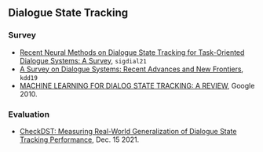 
## Dialogue State Tracking

### Survey

- [Recent Neural Methods on Dialogue State Tracking for Task-Oriented Dialogue Systems: A Survey](https://aclanthology.org/2021.sigdial-1.25.pdf), `sigdial21`
- [A Survey on Dialogue Systems: Recent Advances and New Frontiers](https://www.kdd.org/exploration_files/19-2-Article3.pdf), `kdd19`
- [MACHINE LEARNING FOR DIALOG STATE TRACKING: A REVIEW](https://static.googleusercontent.com/media/research.google.com/en//pubs/archive/44018.pdf), Google 2010.

### Evaluation

- [CheckDST: Measuring Real-World Generalization of Dialogue State Tracking Performance](https://arxiv.org/pdf/2112.08321.pdf), Dec. 15 2021.
